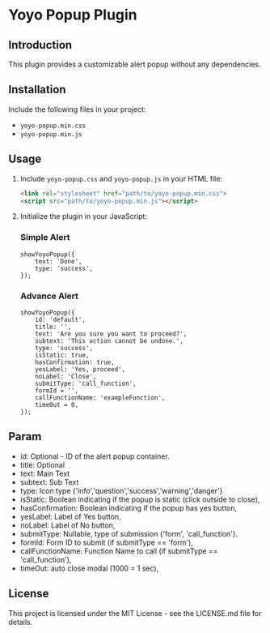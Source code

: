 # Yoyo Popup Plugin

## Introduction

This plugin provides a customizable alert popup without any dependencies.

## Installation

Include the following files in your project:

- `yoyo-popup.min.css`
- `yoyo-popup.min.js`

## Usage

1. Include `yoyo-popup.css` and `yoyo-popup.js` in your HTML file:

   ```html
   <link rel="stylesheet" href="path/to/yoyo-popup.min.css">
   <script src="path/to/yoyo-popup.min.js"></script>
   ```

2. Initialize the plugin in your JavaScript:
    
    ### Simple Alert
    ```
    showYoyoPopup({
        text: 'Done',
        type: 'success',
    });
    ```
    
    ### Advance Alert
    ```
    showYoyoPopup({
        id: 'default',
        title: '',
        text: 'Are you sure you want to proceed?',
        subtext: 'This action cannot be undone.',
        type: 'success',
        isStatic: true,
        hasConfirmation: true,
        yesLabel: 'Yes, proceed',
        noLabel: 'Close',
        submitType: 'call_function',
        formId = '',
        callFunctionName: 'exampleFunction',
        timeOut = 0,
    });
    ```

## Param

- id: Optional - ID of the alert popup container.
- title: Optional
- text: Main Text
- subtext: Sub Text
- type: Icon type {'info','question','success','warning','danger'}
- isStatic: Boolean indicating if the popup is static (click outside to close),
- hasConfirmation: Boolean indicating if the popup has yes button,
- yesLabel: Label of Yes button,
- noLabel: Label of No button,
- submitType: Nullable, type of submission {'form', 'call_function'}.
- formId: Form ID to submit (if submitType == 'form'),
- callFunctionName: Function Name to call (if submitType == 'call_function'),
- timeOut: auto close modal (1000 = 1 sec),

## License

This project is licensed under the MIT License - see the LICENSE.md file for details.